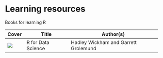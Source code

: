 # Learning resources

Books for learning R

Cover | Title | Author(s)
---|---|---
<a target="_blank"  href="https://www.amazon.com/gp/product/1491910399/ref=as_li_tl?ie=UTF8&camp=1789&creative=9325&creativeASIN=1491910399&linkCode=as2&tag=dataprofessor-20&linkId=e83e77fe1b4efa366981ff72957e6699"><img border="0" src="//ws-na.amazon-adsystem.com/widgets/q?_encoding=UTF8&MarketPlace=US&ASIN=1491910399&ServiceVersion=20070822&ID=AsinImage&WS=1&Format=_SL250_&tag=dataprofessor-20" ></a><img src="//ir-na.amazon-adsystem.com/e/ir?t=dataprofessor-20&l=am2&o=1&a=1491910399" width="1" height="1" border="0" alt="" style="border:none !important; margin:0px !important;" /> | R for Data Science | Hadley Wickham and Garrett Grolemund
